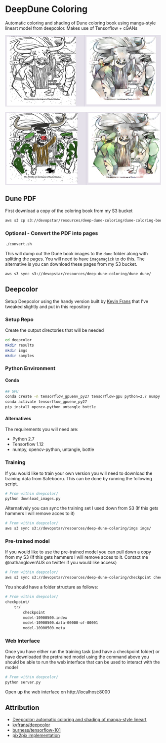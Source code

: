 # DeepDune Coloring

Automatic coloring and shading of Dune coloring book using manga-style lineart model from deepcolor. Makes use of Tensorflow + cGANs

![](img/example01.png)

![](img/example02.png)

## Dune PDF

First download a copy of the coloring book from my S3 bucket

```bash
aws s3 cp s3://devopstar/resources/deep-dune-coloring/dune-coloring-book-remaster.pdf dune-coloring-book-remaster.pdf
```

### Optional - Convert the PDF into pages

```bash
./convert.sh
```

This will dump out the Dune book images to the `dune` folder along with splitting the pages. You will need to have `imagemagick` to do this. The alternative is you can download these pages from my S3 bucket.

```bash
aws s3 sync s3://devopstar/resources/deep-dune-coloring/dune dune/
```

## Deepcolor

Setup Deepcolor using the handy version built by [Kevin Frans](https://github.com/kvfrans) that I've tweaked slightly and put in this repository

### Setup Repo

Create the output directories that will be needed

```bash
cd deepcolor
mkdir results
mkdir imgs
mkdir samples
```

### Python Environment

#### Conda

```bash
## GPU
conda create -n tensorflow_gpuenv_py27 tensorflow-gpu python=2.7 numpy
conda activate tensorflow_gpuenv_py27
pip install opencv-python untangle bottle
```

#### Alternatives

The requirements you will need are:

- Python 2.7
- Tensorflow 1.12
- numpy, opencv-python, untangle, bottle

### Training

If you would like to train your own version you will need to download the training data from Safebooru. This can be done by running the following script.

```bash
# From within deepcolor/
python download_images.py
```

Alternatively you can sync the training set I used down from S3 (If this gets hammers I will remove acces to it)

```bash
# From within deepcolor/
aws s3 sync s3://devopstar/resources/deep-dune-coloring/imgs imgs/
```

### Pre-trained model

If you would like to use the pre-trained model you can pull down a copy from my S3 (If this gets hammers I will remove acces to it. Contact me @nathangloverAUS on twitter if you would like access)

```bash
# From within deepcolor/
aws s3 sync s3://devopstar/resources/deep-dune-coloring/checkpoint checkpoint/
```

You should have a folder structure as follows:

```bash
# From within deepcolor/
checkpoint/
    tr/
        checkpoint
        model-10900500.index
        model-10900500.data-00000-of-00001
        model-10900500.meta
```

### Web Interface

Once you have either run the training task (and have a checkpoint folder) or have downloaded the pretrained model using the command above you should be able to run the web interface that can be used to interact with the model

```bash
# From within deepcolor/
python server.py
```

Open up the web interface on http://localhost:8000

### 

## Attribution

- [Deepcolor: automatic coloring and shading of manga-style lineart](http://kvfrans.com/coloring-and-shading-line-art-automatically-through-conditional-gans/)
- [kvfrans/deepcolor](https://github.com/kvfrans/deepcolor)
- [burness/tensorflow-101](https://github.com/burness/tensorflow-101)
- [pix2pix implementation](https://github.com/yenchenlin/pix2pix-tensorflow)
